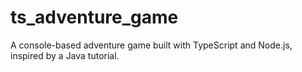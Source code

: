 # ts_adventure_game
A console-based adventure game built with TypeScript and Node.js, inspired by a Java tutorial.

